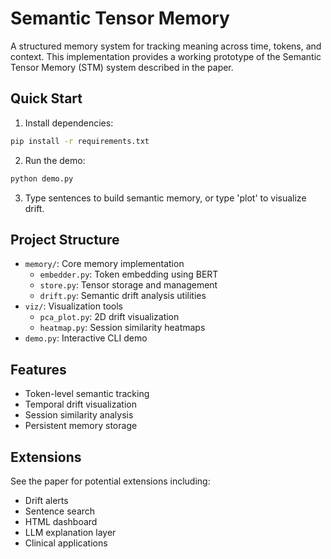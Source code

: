 # Semantic Tensor Memory

A structured memory system for tracking meaning across time, tokens, and context. This implementation provides a working prototype of the Semantic Tensor Memory (STM) system described in the paper.

## Quick Start

1. Install dependencies:
```bash
pip install -r requirements.txt
```

2. Run the demo:
```bash
python demo.py
```

3. Type sentences to build semantic memory, or type 'plot' to visualize drift.

## Project Structure

- `memory/`: Core memory implementation
  - `embedder.py`: Token embedding using BERT
  - `store.py`: Tensor storage and management
  - `drift.py`: Semantic drift analysis utilities
- `viz/`: Visualization tools
  - `pca_plot.py`: 2D drift visualization
  - `heatmap.py`: Session similarity heatmaps
- `demo.py`: Interactive CLI demo

## Features

- Token-level semantic tracking
- Temporal drift visualization
- Session similarity analysis
- Persistent memory storage

## Extensions

See the paper for potential extensions including:
- Drift alerts
- Sentence search
- HTML dashboard
- LLM explanation layer
- Clinical applications 